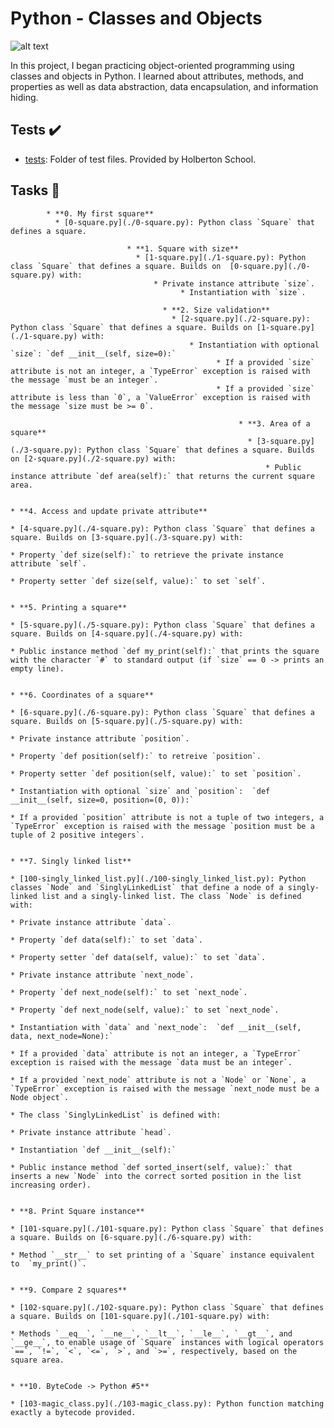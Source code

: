 # Python - Classes and Objects

![alt text](https://s3.amazonaws.com/intranet-projects-files/holbertonschool-higher-level_programming+/247/oop-meme.jpg)

In this project, I began practicing object-oriented programming using classes and objects in Python. I learned about attributes, methods, and properties as well as data abstraction, data encapsulation, and information hiding.

## Tests :heavy_check_mark:

* [tests](./tests): Folder of test files. Provided by Holberton School.

## Tasks :page_with_curl:

		    * **0. My first square**
		      * [0-square.py](./0-square.py): Python class `Square` that defines a square.

						      * **1. Square with size**
						        * [1-square.py](./1-square.py): Python class `Square` that defines a square. Builds on  [0-square.py](./0-square.py) with:
								    * Private instance attribute `size`.
								          * Instantiation with `size`.

								      * **2. Size validation**
								        * [2-square.py](./2-square.py): Python class `Square` that defines a square. Builds on [1-square.py](./1-square.py) with:
										    * Instantiation with optional `size`: `def __init__(self, size=0):`
											      * If a provided `size` attribute is not an integer, a `TypeError` exception is raised with the message `must be an integer`.
												  * If a provided `size` attribute is less than `0`, a `ValueError` exception is raised with the message `size must be >= 0`.

												       * **3. Area of a square**
												         * [3-square.py](./3-square.py): Python class `Square` that defines a square. Builds on [2-square.py](./2-square.py) with:
														     * Public instance attribute `def area(self):` that returns the current square area.

																				   * **4. Access and update private attribute**
																				     * [4-square.py](./4-square.py): Python class `Square` that defines a square. Builds on [3-square.py](./3-square.py) with:
																					         * Property `def size(self):` to retrieve the private instance  attribute `self`.
																									          * Property setter `def size(self, value):` to set `self`.

																															     * **5. Printing a square**
																															       * [5-square.py](./5-square.py): Python class `Square` that defines a square. Builds on [4-square.py](./4-square.py) with:
																																           * Public instance method `def my_print(self):` that prints the square with the character `#` to standard output (if `size` == 0 -> prints an empty line).

																																							  * **6. Coordinates of a square**
																																							    * [6-square.py](./6-square.py): Python class `Square` that defines a square. Builds on [5-square.py](./5-square.py) with:
																																								        * Private instance attribute `position`.
																																									      * Property `def position(self):` to retreive `position`.
																																													           * Property setter `def position(self, value):` to set `position`.
																																																				      * Instantiation with optional `size` and `position`:  `def __init__(self, size=0, position=(0, 0)):`
																																																					        * If a provided `position` attribute is not a tuple of two integers, a `TypeError` exception is raised with the message `position must be a tuple of 2 positive integers`.

																																																						  * **7. Singly linked list**
																																																						    * [100-singly_linked_list.py](./100-singly_linked_list.py): Python classes `Node` and `SinglyLinkedList` that define a node of a singly-linked list and a singly-linked list. The class `Node` is defined with:
																																																														    * Private instance attribute `data`.
																																																																			    * Property `def data(self):` to set `data`.
																																																																							     * Property setter `def data(self, value):` to set `data`.
																																																																													    * Private instance attribute `next_node`.
																																																																																		      * Property `def next_node(self):` to set `next_node`.
																																																																																							    * Property `def next_node(self, value):` to set `next_node`.
																																																																																												         * Instantiation with `data` and `next_node`:  `def __init__(self, data, next_node=None):`
																																																																																														   * If a provided `data` attribute is not an integer, a `TypeError` exception is raised with the message `data must be an integer`.
																																																																																														       * If a provided `next_node` attribute is not a `Node` or `None`, a `TypeError` exception is raised with the message `next_node must be a Node object`.
																																																																																														       * The class `SinglyLinkedList` is defined with:
																																																																																														         * Private instance attribute `head`.
																																																																																														         * Instantiation `def __init__(self):`
																																																																																																     * Public instance method `def sorted_insert(self, value):` that inserts a new `Node` into the correct sorted position in the list increasing order).

																																																																																																								* **8. Print Square instance**
																																																																																																								  * [101-square.py](./101-square.py): Python class `Square` that defines a square. Builds on [6-square.py](./6-square.py) with:
																																																																																																									      * Method `__str__` to set printing of a `Square` instance equivalent to  `my_print()`.

																																																																																																										* **9. Compare 2 squares**
																																																																																																										  * [102-square.py](./102-square.py): Python class `Square` that defines a square. Builds on [101-square.py](./101-square.py) with:
																																																																																																											      * Methods `__eq__`, `__ne__`, `__lt__`, `__le__`, `__gt__`, and `__ge__`, to enable usage of `Square` instances with logical operators `==`, `!=`, `<`, `<=`, `>`, and `>=`, respectively, based on the square area.

																																																																																																												* **10. ByteCode -> Python #5**
																																																																																																												  * [103-magic_class.py](./103-magic_class.py): Python function matching exactly a bytecode provided.

